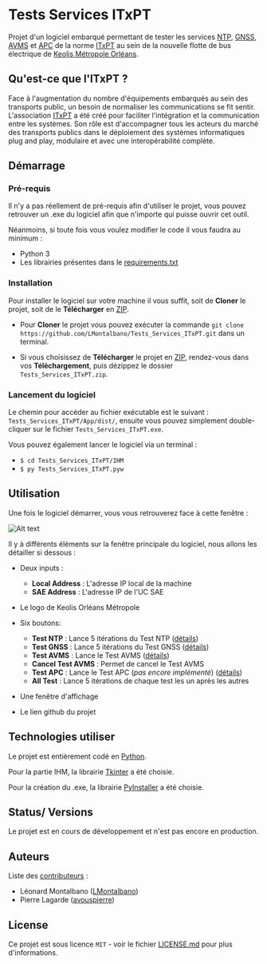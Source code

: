 # Tests Services ITxPT

Projet d'un logiciel embarqué permettant de tester les services 
[NTP](https://wiki.itxpt.org/index.php?title=S02P02-Time_-_v2.1.1), 
[GNSS](https://wiki.itxpt.org/index.php?title=S02P03-GNSSLocation_-_v2.1.1), 
[AVMS](https://wiki.itxpt.org/index.php?title=S02P06-AVMS_-_v2.1.1) 
et [APC](https://wiki.itxpt.org/index.php?title=S02P07-APC_-_v2.1.1) 
de la norme [ITxPT](https://itxpt.org/) au
sein de la nouvelle flotte de bus électrique de 
[Keolis Métropole Orléans](https://www.reseau-tao.fr/index.php?).

## Qu'est-ce que l'ITxPT ?
Face à l'augmentation du nombre d'équipements embarqués au sein des transports public, un besoin de normaliser les
communications se fit sentir.
L'association [ITxPT](https://itxpt.org/) a été créé pour faciliter l'intégration et la communication entre les 
systèmes. Son rôle est d'accompagner tous les acteurs du marché des transports publics dans le déploiement des systèmes
informatiques plug and play, modulaire et avec une interopérabilité complète. 


## Démarrage

### Pré-requis

Il n'y a pas réellement de pré-requis afin d'utiliser le projet, vous pouvez retrouver un .exe du logiciel afin que
n'importe qui puisse ouvrir cet outil.

Néanmoins, si toute fois vous voulez modifier le code il vous faudra au minimum : 

- Python 3
- Les librairies présentes dans le [requirements.txt](https://github.com/LMontalbano/Tests_Services_ITxPT/blob/main/requirements.txt)

### Installation

Pour installer le logiciel sur votre machine il vous suffit, soit de **Cloner** 
le projet, soit de le **Télécharger** en [ZIP](https://github.com/LMontalbano/Tests_Services_ITxPT/archive/refs/heads/main.zip).

- Pour **Cloner** le projet vous pouvez exécuter la commande
``git clone https://github.com/LMontalbano/Tests_Services_ITxPT.git`` dans un terminal.
  

- Si vous choisissez de **Télécharger** le projet en 
[ZIP](https://github.com/LMontalbano/Tests_Services_ITxPT/archive/refs/heads/main.zip), rendez-vous dans vos
**Téléchargement**, puis dézippez le dossier ``Tests_Services_ITxPT.zip``. 

### Lancement du logiciel

Le chemin pour accéder au fichier exécutable est le suivant : ``Tests_Services_ITxPT/App/dist/``, ensuite vous pouvez
simplement double-cliquer sur le fichier ``Tests_Services_ITxPT.exe``.

Vous pouvez également lancer le logiciel via un terminal :
- ``$ cd Tests_Services_ITxPT/IHM``
- ``$ py Tests_Services_ITxPT.pyw``

## Utilisation
Une fois le logiciel démarrer, vous vous retrouverez face à cette fenêtre :


![Alt text](https://github.com/LMontalbano/Tests_Services_ITxPT/blob/main/Docs/app_screenshot.png?raw=true "app_screenshot")

Il y à différents éléments sur la fenêtre principale du logiciel, nous allons les détailler si dessous :

- Deux inputs :
  - **Local Address** : L'adresse IP local de la machine
  - **SAE Address** : L'adresse IP de l'UC SAE
	

- Le logo de Keolis Orléans Métropole


- Six boutons:
  - **Test NTP** : Lance 5 itérations du Test NTP ([détails](https://github.com/LMontalbano/Tests_Services_ITxPT/Docs/explanation/explanation_NTP.md))
  - **Test GNSS** : Lance 5 itérations du Test GNSS ([détails](https://github.com/LMontalbano/Tests_Services_ITxPT/Docs/explanation/explanation_GNSS.md))
  - **Test AVMS** : Lance le Test AVMS ([détails](https://github.com/LMontalbano/Tests_Services_ITxPT/Docs/explanation/explanation_AVMS.md))
  - **Cancel Test AVMS** : Permet de cancel le Test AVMS
  - **Test APC** : Lance le Test APC (_pas encore implémenté_) ([détails](https://github.com/LMontalbano/Tests_Services_ITxPT/Docs/explanation/explanation_APC.md))
  - **All Test** : Lance 5 itérations de chaque test les un après les autres
    

- Une fenêtre d'affichage
	

- Le lien github du projet

## Technologies utiliser
Le projet est entièrement codé en [Python](https://www.python.org/).

Pour la partie IHM, la librairie [Tkinter](https://docs.python.org/3/library/tkinter.html) a été choisie.

Pour la création du .exe, la librairie [PyInstaller](https://www.pyinstaller.org/) a été choisie.



## Status/ Versions
Le projet est en cours de développement et n'est pas encore en production.

## Auteurs
Liste des [contributeurs](https://github.com/LMontalbano/Tests_Services_ITxPT/graphs/contributors) : 
- Léonard Montalbano ([LMontalbano](https://github.com/LMontalbano))
- Pierre Lagarde ([avouspierre](https://github.com/avouspierre))

## License

Ce projet est sous licence ``MIT`` - voir le fichier [LICENSE.md](LICENSE.md) pour plus d'informations.


